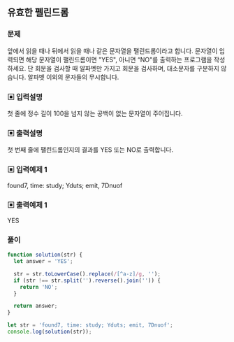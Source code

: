 ## 유효한 펠린드롬

### 문제

앞에서 읽을 때나 뒤에서 읽을 때나 같은 문자열을 팰린드롬이라고 합니다.
문자열이 입력되면 해당 문자열이 팰린드롬이면 "YES", 아니면 “NO"를 출력하는 프로그램을
작성하세요.
단 회문을 검사할 때 알파벳만 가지고 회문을 검사하며, 대소문자를 구분하지 않습니다.
알파벳 이외의 문자들의 무시합니다.

### ▣ 입력설명

첫 줄에 정수 길이 100을 넘지 않는 공백이 없는 문자열이 주어집니다.

### ▣ 출력설명

첫 번째 줄에 팰린드롬인지의 결과를 YES 또는 NO로 출력합니다.

### ▣ 입력예제 1

found7, time: study; Yduts; emit, 7Dnuof

### ▣ 출력예제 1

YES

### 풀이

```js
function solution(str) {
  let answer = 'YES';

  str = str.toLowerCase().replace(/[^a-z]/g, '');
  if (str !== str.split('').reverse().join('')) {
    return 'NO';
  }

  return answer;
}

let str = 'found7, time: study; Yduts; emit, 7Dnuof';
console.log(solution(str));
```
